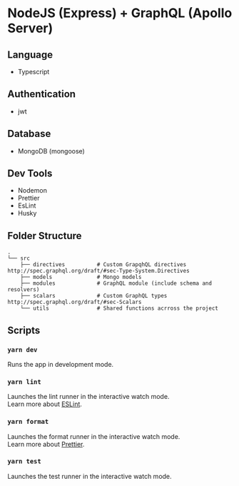 # NodeJS (Express) + GraphQL (Apollo Server)

## Language

- Typescript

## Authentication

- jwt

## Database

- MongoDB (mongoose)

## Dev Tools

- Nodemon
- Prettier
- EsLint
- Husky

## Folder Structure

    .
    └── src
        ├── directives          # Custom GrapqhQL directives http://spec.graphql.org/draft/#sec-Type-System.Directives
        ├── models              # Mongo models
        ├── modules             # GraphQL module (include schema and resolvers)
        ├── scalars             # Custom GraphQL types http://spec.graphql.org/draft/#sec-Scalars
        └── utils               # Shared functions acrross the project

## Scripts

### `yarn dev`

Runs the app in development mode.

### `yarn lint`

Launches the lint runner in the interactive watch mode.<br />
Learn more about [ESLint](https://eslint.org/docs/user-guide/getting-started).

### `yarn format`

Launches the format runner in the interactive watch mode.<br />
Learn more about [Prettier](https://prettier.io/).

### `yarn test`

Launches the test runner in the interactive watch mode.<br />

